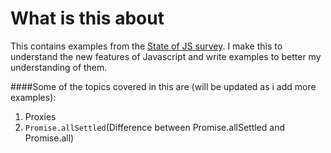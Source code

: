 # What is this about

This contains examples from the [State of JS survey](https://survey.devographics.com/survey/state-of-js/2022/read-only/1). I make this to understand
the new features of Javascript and write examples to better my understanding of them.

####Some of the topics covered in this are (will be updated as i add more examples):

1. Proxies
2. ```Promise.allSettled```(Difference between Promise.allSettled and Promise.all)

